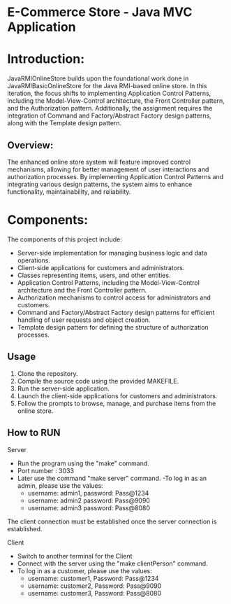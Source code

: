 # E-Commerce Store - Java MVC Application 

# Introduction:

JavaRMIOnlineStore builds upon the foundational work done in JavaRMIBasicOnlineStore for the Java RMI-based online store. In this iteration, the focus shifts to implementing Application Control Patterns, including the Model-View-Control architecture, the Front Controller pattern, and the Authorization pattern. Additionally, the assignment requires the integration of Command and Factory/Abstract Factory design patterns, along with the Template design pattern.

## Overview:

The enhanced online store system will feature improved control mechanisms, allowing for better management of user interactions and authorization processes. By implementing Application Control Patterns and integrating various design patterns, the system aims to enhance functionality, maintainability, and reliability.

# Components:

The components of this project include:

- Server-side implementation for managing business logic and data operations.
- Client-side applications for customers and administrators.
- Classes representing items, users, and other entities.
- Application Control Patterns, including the Model-View-Control architecture and the Front Controller pattern.
- Authorization mechanisms to control access for administrators and customers.
- Command and Factory/Abstract Factory design patterns for efficient handling of user requests and object creation.
- Template design pattern for defining the structure of authorization processes.

## Usage

1. Clone the repository.
2. Compile the source code using the provided MAKEFILE.
3. Run the server-side application.
4. Launch the client-side applications for customers and administrators.
5. Follow the prompts to browse, manage, and purchase items from the online store.

## How to RUN

Server

- Run the program using the "make" command.
- Port number : 3033
- Later use the command "make server" command.
-To log in as an admin, please use the values:
	- username: admin1, password: Pass@1234
	- username: admin2 password: Pass@9090
	- username: admin3 password: Pass@8080

The client connection must be established once the server connection is established.

Client

- Switch to another terminal for the Client
- Connect with the server using the "make clientPerson" command.
- To log in as a customer, please use the values: 
	- username: customer1, Password: Pass@1234
	- username: customer2, Password: Pass@9090
	- username: customer3, Password: Pass@8080

